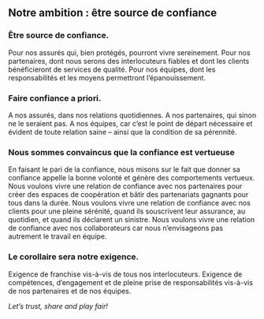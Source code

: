 ## Notre ambition : être source de confiance

### Être source de confiance. 
Pour nos assurés qui, bien protégés, pourront vivre sereinement. Pour nos partenaires, dont nous serons des interlocuteurs fiables et dont les clients bénéficieront de services de qualité. Pour nos équipes, dont les responsabilités et les moyens permettront l’épanouissement. 

### Faire confiance a priori. 
A nos assurés, dans nos relations quotidiennes. A nos partenaires, qui sinon ne le seraient pas. A nos équipes, car c’est le point de départ nécessaire et évident de toute relation saine – ainsi que la condition de sa pérennité.

### Nous sommes convaincus que la confiance est vertueuse 
En faisant le pari de la confiance, nous misons sur le fait que donner sa confiance appelle la bonne volonté et génère des comportements vertueux. Nous voulons vivre une relation de confiance avec nos partenaires pour créer des espaces de coopération et bâtir des partenariats gagnants pour tous dans la durée. Nous voulons vivre une relation de confiance avec nos clients pour une pleine sérénité, quand ils souscrivent leur assurance, au quotidien, et quand ils déclarent un sinistre. Nous voulons vivre une relation de confiance avec nos collaborateurs car nous n’envisageons pas autrement le travail en équipe.

### Le corollaire sera notre exigence. 
Exigence de franchise vis-à-vis de tous nos interlocuteurs. Exigence de compétences, d’engagement et de pleine prise de responsabilités vis-à-vis de nos partenaires et de nos équipes. 

_Let’s trust, share and play fair!_
